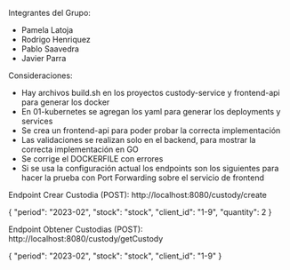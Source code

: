 Integrantes del Grupo:
- Pamela Latoja
- Rodrigo Henriquez
- Pablo Saavedra
- Javier Parra

Consideraciones: 

- Hay archivos build.sh en los proyectos custody-service y frontend-api para generar los docker
- En 01-kubernetes se agregan los yaml para generar los deployments y services
- Se crea un frontend-api para poder probar la correcta implementación
- Las validaciones se realizan solo en el backend, para mostrar la correcta implementación en GO
- Se corrige el DOCKERFILE con errores
- Si se usa la configuración actual los endpoints son los siguientes para hacer la prueba con Port Forwarding sobre el servicio de frontend

Endpoint Crear Custodia (POST): http://localhost:8080/custody/create

{
    "period":   "2023-02",
    "stock":    "stock",
    "client_id": "1-9",
    "quantity": 2
}


Endpoint Obtener Custodias (POST): http://localhost:8080/custody/getCustody

{
    "period":   "2023-02",
    "stock":    "stock",
    "client_id": "1-9"
}
